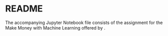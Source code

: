 # README

The accompanying Jupyter Notebook file consists of the assignment for the Make Money with Machine Learning offered by .
